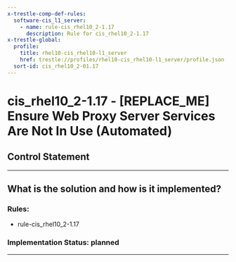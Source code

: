 ```yaml
---
x-trestle-comp-def-rules:
  software-cis_l1_server:
    - name: rule-cis_rhel10_2-1.17
      description: Rule for cis_rhel10_2-1.17
x-trestle-global:
  profile:
    title: rhel10-cis_rhel10-l1_server
    href: trestle://profiles/rhel10-cis_rhel10-l1_server/profile.json
  sort-id: cis_rhel10_2-01.17
---
```


# cis_rhel10_2-1.17 - \[REPLACE_ME\] Ensure Web Proxy Server Services Are Not In Use (Automated)

## Control Statement

______________________________________________________________________

## What is the solution and how is it implemented?

<!-- For implementation status enter one of: implemented, partial, planned, alternative, not-applicable -->

<!-- Note that the list of rules under ### Rules: is read-only and changes will not be captured after assembly to JSON -->

<!-- Add control implementation description here for control: cis_rhel10_2-1.17 -->

### Rules:

  - rule-cis_rhel10_2-1.17

### Implementation Status: planned

______________________________________________________________________
